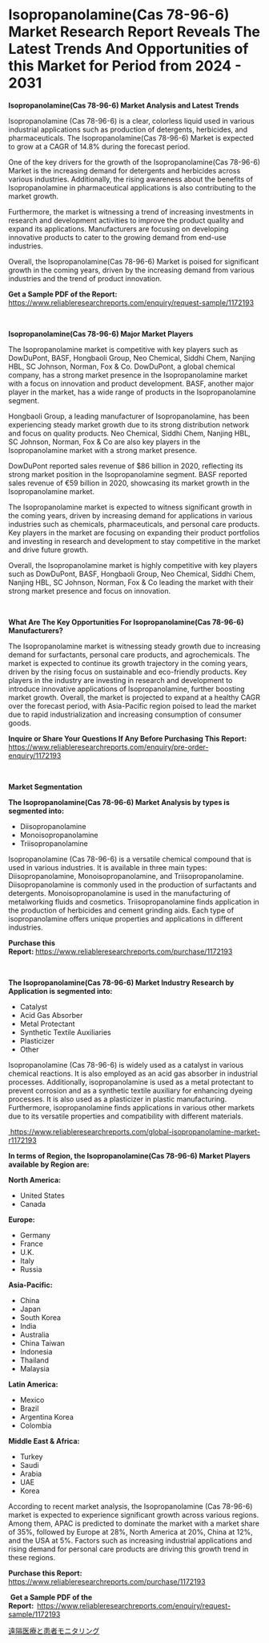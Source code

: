 <p><h1>Isopropanolamine(Cas 78-96-6) Market Research Report Reveals The Latest Trends And Opportunities of this Market for Period from 2024 - 2031</h1></p><p><strong>Isopropanolamine(Cas 78-96-6) Market Analysis and Latest Trends</strong></p>
<p><p>Isopropanolamine (Cas 78-96-6) is a clear, colorless liquid used in various industrial applications such as production of detergents, herbicides, and pharmaceuticals. The Isopropanolamine(Cas 78-96-6) Market is expected to grow at a CAGR of 14.8% during the forecast period. </p><p>One of the key drivers for the growth of the Isopropanolamine(Cas 78-96-6) Market is the increasing demand for detergents and herbicides across various industries. Additionally, the rising awareness about the benefits of Isopropanolamine in pharmaceutical applications is also contributing to the market growth.</p><p>Furthermore, the market is witnessing a trend of increasing investments in research and development activities to improve the product quality and expand its applications. Manufacturers are focusing on developing innovative products to cater to the growing demand from end-use industries.</p><p>Overall, the Isopropanolamine(Cas 78-96-6) Market is poised for significant growth in the coming years, driven by the increasing demand from various industries and the trend of product innovation.</p></p>
<p><strong>Get a Sample PDF of the Report:&nbsp;</strong> <a href="https://www.reliableresearchreports.com/enquiry/request-sample/1172193">https://www.reliableresearchreports.com/enquiry/request-sample/1172193</a></p>
<p>&nbsp;</p>
<p><strong>Isopropanolamine(Cas 78-96-6) Major Market Players</strong></p>
<p><p>The Isopropanolamine market is competitive with key players such as DowDuPont, BASF, Hongbaoli Group, Neo Chemical, Siddhi Chem, Nanjing HBL, SC Johnson, Norman, Fox & Co. DowDuPont, a global chemical company, has a strong market presence in the Isopropanolamine market with a focus on innovation and product development. BASF, another major player in the market, has a wide range of products in the Isopropanolamine segment.</p><p>Hongbaoli Group, a leading manufacturer of Isopropanolamine, has been experiencing steady market growth due to its strong distribution network and focus on quality products. Neo Chemical, Siddhi Chem, Nanjing HBL, SC Johnson, Norman, Fox & Co are also key players in the Isopropanolamine market with a strong market presence.</p><p>DowDuPont reported sales revenue of $86 billion in 2020, reflecting its strong market position in the Isopropanolamine segment. BASF reported sales revenue of €59 billion in 2020, showcasing its market growth in the Isopropanolamine market.</p><p>The Isopropanolamine market is expected to witness significant growth in the coming years, driven by increasing demand for applications in various industries such as chemicals, pharmaceuticals, and personal care products. Key players in the market are focusing on expanding their product portfolios and investing in research and development to stay competitive in the market and drive future growth.</p><p>Overall, the Isopropanolamine market is highly competitive with key players such as DowDuPont, BASF, Hongbaoli Group, Neo Chemical, Siddhi Chem, Nanjing HBL, SC Johnson, Norman, Fox & Co leading the market with their strong market presence and focus on innovation.</p></p>
<p>&nbsp;</p>
<p><strong>What Are The Key Opportunities For Isopropanolamine(Cas 78-96-6) Manufacturers?</strong></p>
<p><p>The Isopropanolamine market is witnessing steady growth due to increasing demand for surfactants, personal care products, and agrochemicals. The market is expected to continue its growth trajectory in the coming years, driven by the rising focus on sustainable and eco-friendly products. Key players in the industry are investing in research and development to introduce innovative applications of Isopropanolamine, further boosting market growth. Overall, the market is projected to expand at a healthy CAGR over the forecast period, with Asia-Pacific region poised to lead the market due to rapid industrialization and increasing consumption of consumer goods.</p></p>
<p><strong>Inquire or Share Your Questions If Any Before Purchasing This Report:</strong> <a href="https://www.reliableresearchreports.com/enquiry/pre-order-enquiry/1172193">https://www.reliableresearchreports.com/enquiry/pre-order-enquiry/1172193</a></p>
<p>&nbsp;</p>
<p><strong>Market Segmentation</strong></p>
<p><strong>The Isopropanolamine(Cas 78-96-6) Market Analysis by types is segmented into:</strong></p>
<p><ul><li>Diisopropanolamine</li><li>Monoisopropanolamine</li><li>Triisopropanolamine</li></ul></p>
<p><p>Isopropanolamine (Cas 78-96-6) is a versatile chemical compound that is used in various industries. It is available in three main types: Diisopropanolamine, Monoisopropanolamine, and Triisopropanolamine. Diisopropanolamine is commonly used in the production of surfactants and detergents. Monoisopropanolamine is used in the manufacturing of metalworking fluids and cosmetics. Triisopropanolamine finds application in the production of herbicides and cement grinding aids. Each type of isopropanolamine offers unique properties and applications in different industries.</p></p>
<p><strong>Purchase this Report:&nbsp;</strong><a href="https://www.reliableresearchreports.com/purchase/1172193">https://www.reliableresearchreports.com/purchase/1172193</a></p>
<p>&nbsp;</p>
<p><strong>The Isopropanolamine(Cas 78-96-6) Market Industry Research by Application is segmented into:</strong></p>
<p><ul><li>Catalyst</li><li>Acid Gas Absorber</li><li>Metal Protectant</li><li>Synthetic Textile Auxiliaries</li><li>Plasticizer</li><li>Other</li></ul></p>
<p><p>Isopropanolamine (Cas 78-96-6) is widely used as a catalyst in various chemical reactions. It is also employed as an acid gas absorber in industrial processes. Additionally, isopropanolamine is used as a metal protectant to prevent corrosion and as a synthetic textile auxiliary for enhancing dyeing processes. It is also used as a plasticizer in plastic manufacturing. Furthermore, isopropanolamine finds applications in various other markets due to its versatile properties and compatibility with different materials.</p></p>
<p><a href="https://www.reliableresearchreports.com/global-isopropanolamine-market-r1172193">&nbsp;https://www.reliableresearchreports.com/global-isopropanolamine-market-r1172193</a></p>
<p><strong>In terms of Region, the Isopropanolamine(Cas 78-96-6) Market Players available by Region are:</strong></p>
<p>
    <p> <strong> North America: </strong>
        <ul>
            <li>United States</li>
            <li>Canada</li>
        </ul>
        </p> 
    <p> <strong> Europe: </strong>
        <ul>
            <li>Germany</li>
            <li>France</li>
            <li>U.K.</li>
            <li>Italy</li>
            <li>Russia</li>
        </ul>
        </p> 
    <p> <strong> Asia-Pacific: </strong>
        <ul>
            <li>China</li>
            <li>Japan</li>
            <li>South Korea</li>
            <li>India</li>
            <li>Australia</li>
            <li>China Taiwan</li>
            <li>Indonesia</li>
            <li>Thailand</li>
            <li>Malaysia</li>
        </ul>
        </p> 
    <p> <strong> Latin America: </strong>
        <ul>
            <li>Mexico</li>
            <li>Brazil</li>
            <li>Argentina Korea</li>
            <li>Colombia</li>
        </ul>
        </p> 
    <p> <strong> Middle East & Africa: </strong>
        <ul>
            <li>Turkey</li>
            <li>Saudi</li>
            <li>Arabia</li>
            <li>UAE</li>
            <li>Korea</li>
        </ul>
    </p>
    </p>
<p><p>According to recent market analysis, the Isopropanolamine (Cas 78-96-6) market is expected to experience significant growth across various regions. Among them, APAC is predicted to dominate the market with a market share of 35%, followed by Europe at 28%, North America at 20%, China at 12%, and the USA at 5%. Factors such as increasing industrial applications and rising demand for personal care products are driving this growth trend in these regions.</p></p>
<p><strong>Purchase this Report: </strong><a href="https://www.reliableresearchreports.com/purchase/1172193">https://www.reliableresearchreports.com/purchase/1172193</a></p>
<p>&nbsp;<strong>Get a Sample PDF of the Report:&nbsp;&nbsp;</strong><a href="https://www.reliableresearchreports.com/enquiry/request-sample/1172193">https://www.reliableresearchreports.com/enquiry/request-sample/1172193</a></p>
<p><strong></strong></p>
<p><p><a href="https://github.com/SantosDicki04/Market-Research-Report-List-2/blob/main/4124111137162.md">遠隔医療と患者モニタリング</a></p></p>